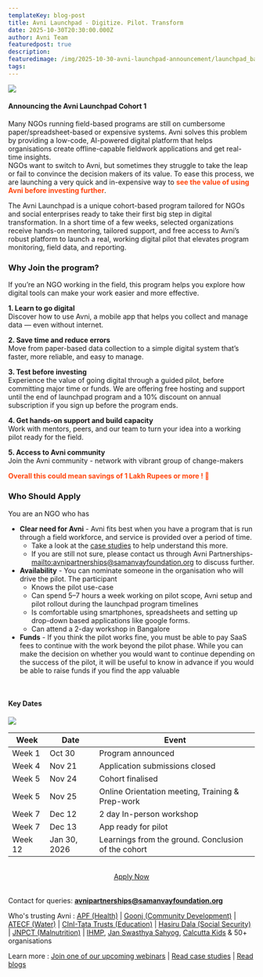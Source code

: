 ```yaml
---
templateKey: blog-post
title: Avni Launchpad - Digitize. Pilot. Transform
date: 2025-10-30T20:30:00.000Z
author: Avni Team
featuredpost: true
description:
featuredimage: /img/2025-10-30-avni-launchpad-announcement/launchpad_banner.png
tags:
---
```


<a href="https://forms.gle/zD2A4cPRtpdcczPe9" target="_blank" rel="noopener noreferrer">
  <img src="/img/2025-10-30-avni-launchpad-announcement/launchpad_banner.png"/>
</a>

<br>

#### Announcing the Avni Launchpad Cohort 1

Many NGOs running field-based programs are still on cumbersome paper/spreadsheet-based or expensive systems. Avni solves this problem by providing a low-code, AI-powered digital platform that helps organisations create offline-capable fieldwork applications and get real-time insights. </br> NGOs want to switch to Avni, but sometimes they struggle to take the leap or fail to convince the decision makers of its value. To ease this process, we are launching a very quick and in-expensive way to **<span style="color:#ff470f">see the value of using Avni before investing further</span>**. 

The Avni Launchpad is a unique cohort-based program tailored for NGOs and social enterprises ready to take their first big step in digital transformation. In a short time of a few weeks, selected organizations receive hands-on mentoring, tailored support, and free access to Avni’s robust platform to launch a real, working digital pilot that elevates program monitoring, field data, and reporting.

### Why Join the program?

If you’re an NGO working in the field, this program helps you explore how digital tools can make your work easier and more effective.

**1. Learn to go digital**</br>
Discover how to use Avni, a mobile app that helps you collect and manage data — even without internet.

**2. Save time and reduce errors**</br>
Move from paper-based data collection to a simple digital system that’s faster, more reliable, and easy to manage.

**3. Test before investing**</br>
Experience the value of going digital through a guided pilot, before committing major time or funds. We are offering free hosting and support until the end of launchpad program and a 10% discount on annual subscription if you sign up before the program ends. 

**4. Get hands-on support and build capacity**</br>
Work with mentors, peers, and our team to turn your idea into a working pilot ready for the field.

**5. Access to Avni community**</br>
Join the Avni community - network with vibrant group of change-makers

**<span style="color:#ff470f">Overall this could mean savings of 1 Lakh Rupees or more ! 🤑</span>**

### Who Should Apply
You are an NGO who has 
- **Clear need for Avni** - Avni fits best when you have a program that is run through a field workforce, and service is provided over a period of time.
  - Take a look at the [case studies](/case-studies) to help understand this more. 
  - If you are still not sure, please contact us through Avni Partnerships- <mailto:avnipartnerships@samanvayfoundation.org> to discuss further.
- **Availability** - You can nominate someone in the organisation who will drive the pilot. The participant
  - Knows the pilot use-case
  - Can spend 5–7 hours a week working on pilot scope, Avni setup and pilot rollout during the launchpad program timelines
  - Is comfortable using smartphones, spreadsheets and setting up drop-down based applications like google forms.
  - Can attend a 2-day workshop in Bangalore
- **Funds** - If you think the pilot works fine, you must be able to pay SaaS fees to continue with the work beyond the pilot phase. While you can make the decision on whether you would want to continue depending on the success of the pilot, it will be useful to know in advance if you would be able to raise funds if you find the app valuable

<br>

#### Key Dates
![](/img/2025-10-30-avni-launchpad-announcement/launchpad_timeline.png)

| Week    | Date         | Event                                       |
|---------|--------------|---------------------------------------------|
| Week 1  | Oct 30       | Program announced                           |
| Week 4  | Nov 21       | Application submissions closed              |
| Week 5  | Nov 24       | Cohort finalised                            |
| Week 5  | Nov 25       | Online Orientation meeting, Training & Prep-work |
| Week 7  | Dec 12       | 2 day In-person workshop    |
| Week 7  | Dec 13       | App ready for pilot     |
| Week 12 | Jan 30, 2026 | Learnings from the ground. Conclusion of the cohort |

<div style="text-align: center; margin: 2rem 0;">
  <a href="https://forms.gle/zD2A4cPRtpdcczPe9" target="_blank" rel="noopener noreferrer" 
     class="button is-primary is-medium"> 
    Apply Now
  </a>
</div>

Contact for queries: **avnipartnerships@samanvayfoundation.org**

Who's trusting Avni : [APF (Health)](https://avniproject.org/case-studies/2025-05-28-bridging-the-nutrition-gap-apf-odisha) | [Goonj (Community Development)](https://avniproject.org/case-studies/2025-09-03-how-goonj-uses-avni) | [ATECF (Water)](https://avniproject.org/case-studies/dam-and-water-bodies-desilting-work-monitoring-1) | [CInI-Tata Trusts (Education)](https://avniproject.org/case-studies/2024-09-19-Scaling-Rural-Education) | [Hasiru Dala (Social Security)](https://avniproject.org/case-studies/2025-08-01-empowering-waste-pickers) | [JNPCT (Malnutrition)](https://avniproject.org/case-studies/use-of-avni-in-jnpct-malnutrition-project-case-study) | [IHMP](https://avniproject.org/case-studies/2025-05-02-ihmp-strengthening-adolescent-health), [Jan Swasthya Sahyog](https://avniproject.org/case-studies/avni-for-sickle-cell-disease-screening-and-treatment), [Calcutta Kids](https://avniproject.org/case-studies/calcutta-kids-%E2%80%94-avni-implemented-for-maternal-and-child-health-program) & 50+ organisations

Learn more : [Join one of our upcoming webinars](/events) | [Read case studies](/case-studies) | [Read blogs](/blog)

<br><br>
